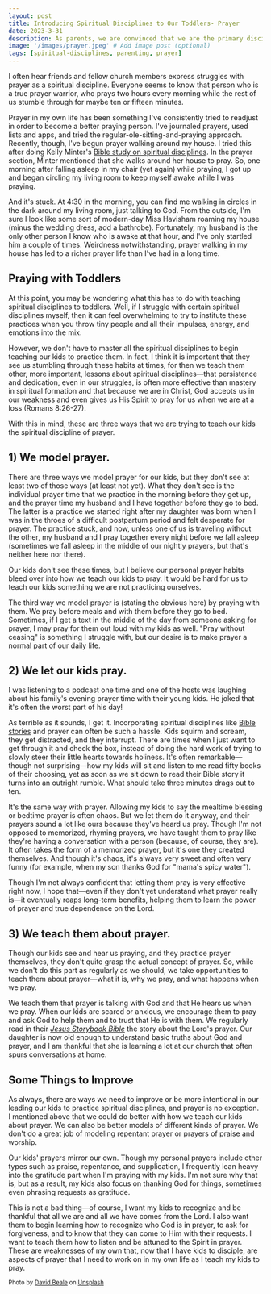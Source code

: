 ```yaml
---
layout: post
title: Introducing Spiritual Disciplines to Our Toddlers- Prayer
date: 2023-3-31
description: As parents, we are convinced that we are the primary disciplers of our children. We are stumbling our way through teaching our children how to pray.
image: '/images/prayer.jpeg' # Add image post (optional)
tags: [spiritual-disciplines, parenting, prayer]
---
```


I often hear friends and fellow church members express struggles with prayer as a spiritual discipline. Everyone seems to know that person who is a true prayer warrior, who prays two hours every morning while the rest of us stumble through for maybe ten or fifteen minutes. 

Prayer in my own life has been something I've consistently tried to readjust in order to become a better praying person. I've journaled prayers, used lists and apps, and tried the regular-ole-sitting-and-praying approach. Recently, though, I've begun prayer walking around my house. I tried this after doing Kelly Minter's [Bible study on spiritual disciplines](https://amzn.to/3lW7acw). In the prayer section, Minter mentioned that she walks around her house to pray. So, one morning after falling asleep in my chair (yet again) while praying, I got up and began circling my living room to keep myself awake while I was praying. 

And it's stuck. At 4:30 in the morning, you can find me walking in circles in the dark around my living room, just talking to God. From the outside, I'm sure I look like some sort of modern-day Miss Havisham roaming my house (minus the wedding dress, add a bathrobe). Fortunately, my husband is the only other person I know who is awake at that hour, and I've only startled him a couple of times.  Weirdness notwithstanding, prayer walking in my house has led to a richer prayer life than I've had in a long time. 

## Praying with Toddlers

At this point, you may be wondering what this has to do with teaching spiritual disciplines to toddlers. Well, if I struggle with certain spiritual disciplines myself, then it can feel overwhelming to try to institute these practices when you throw tiny people and all their impulses, energy, and emotions into the mix. 

However, we don't have to master all the spiritual disciplines to begin teaching our kids to practice them. In fact, I think it is important that they see us stumbling through these habits at times, for then we teach them other, more important, lessons about spiritual disciplines—that persistence and dedication, even in our struggles, is often more effective than mastery in spiritual formation and that because we are in Christ, God accepts us in our weakness and even gives us His Spirit to pray for us when we are at a loss (Romans 8:26-27). 

With this in mind, these are three ways that we are trying to teach our kids the spiritual discipline of prayer. 

## 1) We model prayer.

There are three ways we model prayer for our kids, but they don't see at least two of those ways (at least not yet). What they don't see is the individual prayer time that we practice in the morning before they get up, and the prayer time my husband and I have together before they go to bed. The latter is a practice we started right after my daughter was born when I was in the throes of a difficult postpartum period and felt desperate for prayer. The practice stuck, and now, unless one of us is traveling without the other, my husband and I pray together every night before we fall asleep (sometimes we fall asleep in the middle of our nightly prayers, but that's neither here nor there).

Our kids don't see these times, but I believe our personal prayer habits bleed over into how we teach our kids to pray. It would be hard for us to teach our kids something we are not practicing ourselves. 

The third way we model prayer is (stating the obvious here) by praying with them. We pray before meals and with them before they go to bed. Sometimes, if I get a text in the middle of the day from someone asking for prayer, I may pray for them out loud with my kids as well. "Pray without ceasing" is something I struggle with, but our desire is to make prayer a normal part of our daily life. 

## 2) We let our kids pray.

I was listening to a podcast one time and one of the hosts was laughing about his family's evening prayer time with their young kids. He joked that it's often the worst part of his day!

As terrible as it sounds, I get it. Incorporating spiritual disciplines like [Bible stories](https://meredithcook.net/2023/02/25/spiritual-disciplines-toddlers-bible/) and prayer can often be such a hassle. Kids squirm and scream, they get distracted, and they interrupt. There are times when I just want to get through it and check the box, instead of doing the hard work of trying to slowly steer their little hearts towards holiness. It's often remarkable—though not surprising—how my kids will sit and listen to me read fifty books of their choosing, yet as soon as we sit down to read their Bible story it turns into an outright rumble. What should take three minutes drags out to ten. 

It's the same way with prayer. Allowing my kids to say the mealtime blessing or bedtime prayer is often chaos. But we let them do it anyway, and their prayers sound a lot like ours because they've heard us pray. Though I'm not opposed to memorized, rhyming prayers, we have taught them to pray like they're having a conversation with a person (because, of course, they are). It often takes the form of a memorized prayer, but it's one they created themselves. And though it's chaos, it's always very sweet and often very funny (for example, when my son thanks God for "mama's spicy water").

Though I'm not always confident that letting them pray is very effective right now, I hope that—even if they don't yet understand what prayer really is—it eventually reaps long-term benefits, helping them to learn the power of prayer and true dependence on the Lord. 

## 3) We teach them about prayer. 

Though our kids see and hear us praying, and they practice prayer themselves, they don't quite grasp the actual concept of prayer. So, while we don't do this part as regularly as we should, we take opportunities to teach them about prayer—what it is, why we pray, and what happens when we pray. 

We teach them that prayer is talking with God and that He hears us when we pray. When our kids are scared or anxious, we encourage them to pray and ask God to help them and to trust that He is with them. We regularly read in their [*Jesus Storybook Bible*](https://amzn.to/3M69wjH) the story about the Lord's prayer. Our daughter is now old enough to understand basic truths about God and prayer, and I am thankful that she is learning a lot at our church that often spurs conversations at home. 

## Some Things to Improve

As always, there are ways we need to improve or be more intentional in our leading our kids to practice spiritual disciplines, and prayer is no exception. I mentioned above that we could do better with how we teach our kids about prayer. We can also be better models of different kinds of prayer. We don't do a great job of modeling repentant prayer or prayers of praise and worship. 

Our kids' prayers mirror our own. Though my personal prayers include other types such as praise, repentance, and supplication, I frequently lean heavy into the gratitude part when I'm praying with my kids. I'm not sure why that is, but as a result, my kids also focus on thanking God for things, sometimes even phrasing requests as gratitude. 

This is not a bad thing—of course, I want my kids to recognize and be thankful that all we are and all we have comes from the Lord. I also want them to begin learning how to recognize who God is in prayer, to ask for forgiveness, and to know that they can come to Him with their requests. I want to teach them how to listen and be attuned to the Spirit in prayer. These are weaknesses of my own that, now that I have kids to disciple, are aspects of prayer that I need to work on in my own life as I teach my kids to pray. 

<sub>Photo by <a href="https://unsplash.com/fr/@davidbeale?utm_source=unsplash&utm_medium=referral&utm_content=creditCopyText">David Beale</a> on <a href="https://unsplash.com/photos/YGJyFwmEC68?utm_source=unsplash&utm_medium=referral&utm_content=creditCopyText">Unsplash</a></sub>
  